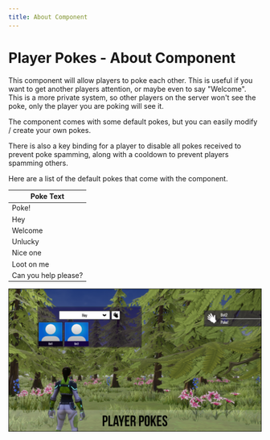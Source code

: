 ```yaml
---
title: About Component
---
```


# Player Pokes - About Component

This component will allow players to poke each other.  This is useful if you want to get another players attention, or maybe even to say "Welcome".  This is a more private system, so other players on the server won't see the poke, only the player you are poking will see it.

The component comes with some default pokes, but you can easily modify / create your own pokes.

There is also a key binding for a player to disable all pokes received to prevent poke spamming, along with a cooldown to prevent players spamming others.

Here are a list of the default pokes that come with the component.

| Poke Text |
| --------- |
| Poke! |
| Hey |
| Welcome |
| Unlucky |
| Nice one |
| Loot on me |
| Can you help please? |

![](../images/preview3.png)